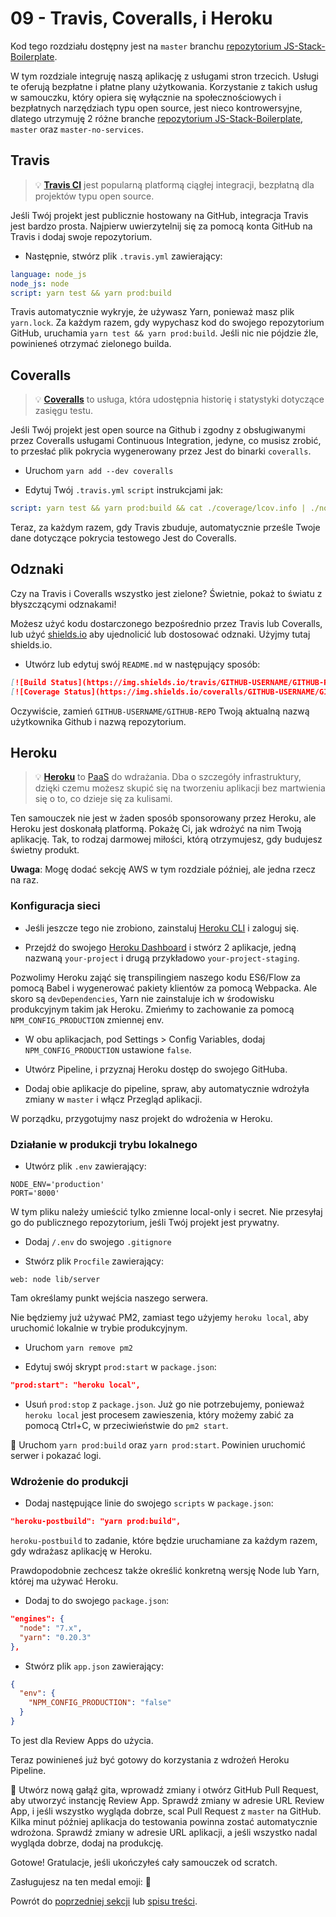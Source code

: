 # 09 - Travis, Coveralls, i Heroku

Kod tego rozdziału dostępny jest na `master` branchu [repozytorium JS-Stack-Boilerplate](https://github.com/verekia/js-stack-boilerplate).

W tym rozdziale integruję naszą aplikację z usługami stron trzecich. Usługi te oferują bezpłatne i płatne plany użytkowania. Korzystanie z takich usług w samouczku, który opiera się wyłącznie na społecznościowych i bezpłatnych narzędziach typu open source, jest nieco kontrowersyjne, dlatego utrzymuję 2 różne branche [repozytorium JS-Stack-Boilerplate](https://github.com/verekia/js-stack-boilerplate), `master` oraz `master-no-services`.

## Travis

> 💡 **[Travis CI](https://travis-ci.org/)** jest popularną platformą ciągłej integracji, bezpłatną dla projektów typu open source.

Jeśli Twój projekt jest publicznie hostowany na GitHub, integracja Travis jest bardzo prosta. Najpierw uwierzytelnij się za pomocą konta GitHub na Travis i dodaj swoje repozytorium.

- Następnie, stwórz plik `.travis.yml` zawierający:

```yaml
language: node_js
node_js: node
script: yarn test && yarn prod:build
```

Travis automatycznie wykryje, że używasz Yarn, ponieważ masz plik `yarn.lock`. Za każdym razem, gdy wypychasz kod do swojego repozytorium GitHub, uruchamia `yarn test && yarn prod:build`. Jeśli nic nie pójdzie źle, powinieneś otrzymać zielonego builda.

## Coveralls

> 💡 **[Coveralls](https://coveralls.io)** to usługa, która udostępnia historię i statystyki dotyczące zasięgu testu.

Jeśli Twój projekt jest open source na Github i zgodny z obsługiwanymi przez Coveralls usługami Continuous Integration, jedyne, co musisz zrobić, to przesłać plik pokrycia wygenerowany przez Jest do binarki `coveralls`.

- Uruchom `yarn add --dev coveralls`

- Edytuj Twój `.travis.yml` `script` instrukcjami jak:

```yaml
script: yarn test && yarn prod:build && cat ./coverage/lcov.info | ./node_modules/coveralls/bin/coveralls.js
```

Teraz, za każdym razem, gdy Travis zbuduje, automatycznie prześle Twoje dane dotyczące pokrycia testowego Jest do Coveralls.

## Odznaki

Czy na Travis i Coveralls wszystko jest zielone? Świetnie, pokaż to światu z błyszczącymi odznakami!

Możesz użyć kodu dostarczonego bezpośrednio przez Travis lub Coveralls, lub użyć [shields.io](http://shields.io/) aby ujednolicić lub dostosować odznaki. Użyjmy tutaj shields.io.

- Utwórz lub edytuj swój `README.md` w następujący sposób:

```md
[![Build Status](https://img.shields.io/travis/GITHUB-USERNAME/GITHUB-REPO.svg?style=flat-square)](https://travis-ci.org/GITHUB-USERNAME/GITHUB-REPO)
[![Coverage Status](https://img.shields.io/coveralls/GITHUB-USERNAME/GITHUB-REPO.svg?style=flat-square)](https://coveralls.io/github/GITHUB-USERNAME/GITHUB-REPO?branch=master)
```

Oczywiście, zamień `GITHUB-USERNAME/GITHUB-REPO` Twoją aktualną nazwą użytkownika Github i nazwą repozytorium.

## Heroku

> 💡 **[Heroku](https://www.heroku.com/)** to [PaaS](https://en.wikipedia.org/wiki/Platform_as_a_service) do wdrażania. Dba o szczegóły infrastruktury, dzięki czemu możesz skupić się na tworzeniu aplikacji bez martwienia się o to, co dzieje się za kulisami.

Ten samouczek nie jest w żaden sposób sponsorowany przez Heroku, ale Heroku jest doskonałą platformą. Pokażę Ci, jak wdrożyć na nim Twoją aplikację. Tak, to rodzaj darmowej miłości, którą otrzymujesz, gdy budujesz świetny produkt.

**Uwaga**: Mogę dodać sekcję AWS w tym rozdziale później, ale jedna rzecz na raz.

### Konfiguracja sieci

- Jeśli jeszcze tego nie zrobiono, zainstaluj [Heroku CLI](https://devcenter.heroku.com/articles/getting-started-with-nodejs) i zaloguj się.

- Przejdź do swojego [Heroku Dashboard](https://dashboard.heroku.com/) i stwórz 2 aplikacje, jedną nazwaną `your-project` i drugą przykładowo `your-project-staging`.

Pozwolimy Heroku zająć się transpilingiem naszego kodu ES6/Flow za pomocą Babel i wygenerować pakiety klientów za pomocą Webpacka. Ale skoro są `devDependencies`, Yarn nie zainstaluje ich w środowisku produkcyjnym takim jak Heroku. Zmieńmy to zachowanie za pomocą `NPM_CONFIG_PRODUCTION` zmiennej env.

- W obu aplikacjach, pod Settings > Config Variables, dodaj `NPM_CONFIG_PRODUCTION` ustawione `false`.

- Utwórz Pipeline, i przyznaj Heroku dostęp do swojego GitHuba.

- Dodaj obie aplikacje do pipeline, spraw, aby automatycznie wdrożyła zmiany w `master` i włącz Przegląd aplikacji.

W porządku, przygotujmy nasz projekt do wdrożenia w Heroku.

### Działanie w produkcji trybu lokalnego

- Utwórz plik `.env` zawierający:

```.env
NODE_ENV='production'
PORT='8000'
```

W tym pliku należy umieścić tylko zmienne local-only i secret. Nie przesyłaj go do publicznego repozytorium, jeśli Twój projekt jest prywatny.

- Dodaj `/.env` do swojego `.gitignore`

- Stwórz plik `Procfile` zawierający:

```Procfile
web: node lib/server
```

Tam określamy punkt wejścia naszego serwera.

Nie będziemy już używać PM2, zamiast tego użyjemy `heroku local`, aby uruchomić lokalnie w trybie produkcyjnym.

- Uruchom `yarn remove pm2`

- Edytuj swój skrypt `prod:start` w `package.json`:

```json
"prod:start": "heroku local",
```

- Usuń `prod:stop` z `package.json`. Już go nie potrzebujemy, ponieważ `heroku local` jest procesem zawieszenia, który możemy zabić za pomocą Ctrl+C, w przeciwieństwie do `pm2 start`.

🏁 Uruchom `yarn prod:build` oraz `yarn prod:start`. Powinien uruchomić serwer i pokazać logi.

### Wdrożenie do produkcji

- Dodaj następujące linie do swojego `scripts` w `package.json`:

```json
"heroku-postbuild": "yarn prod:build",
```

`heroku-postbuild` to zadanie, które będzie uruchamiane za każdym razem, gdy wdrażasz aplikację w Heroku.

Prawdopodobnie zechcesz także określić konkretną wersję Node lub Yarn, której ma używać Heroku.

- Dodaj to do swojego `package.json`:

```json
"engines": {
  "node": "7.x",
  "yarn": "0.20.3"
},
```

- Stwórz plik `app.json` zawierający:

```json
{
  "env": {
    "NPM_CONFIG_PRODUCTION": "false"
  }
}
```

To jest dla Review Apps do użycia.

Teraz powinieneś już być gotowy do korzystania z wdrożeń Heroku Pipeline.

🏁 Utwórz nową gałąź gita, wprowadź zmiany i otwórz GitHub Pull Request, aby utworzyć instancję Review App. Sprawdź zmiany w adresie URL Review App, i jeśli wszystko wygląda dobrze, scal Pull Request z `master` na GitHub. Kilka minut później aplikacja do testowania powinna zostać automatycznie wdrożona. Sprawdź zmiany w adresie URL aplikacji, a jeśli wszystko nadal wygląda dobrze, dodaj na produkcję.

Gotowe! Gratulacje, jeśli ukończyłeś cały samouczek od scratch.

Zasługujesz na ten medal emoji: 🏅

Powrót do [poprzedniej sekcji](08-bootstrap-jss.md#readme) lub [spisu treści](https://github.com/verekia/js-stack-from-scratch#table-of-contents).
